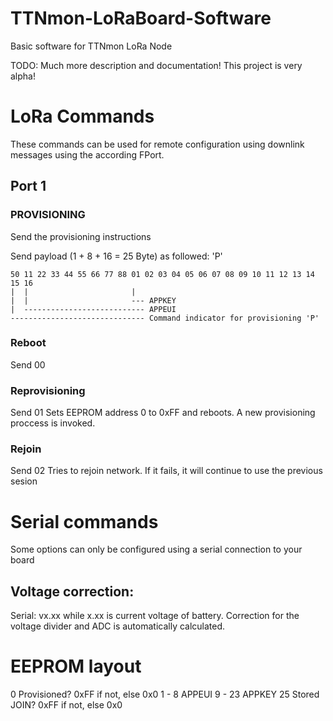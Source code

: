 # TTNmon-LoRaBoard-Software
Basic software for TTNmon LoRa Node

TODO: Much more description and documentation! This project is very alpha!

# LoRa Commands
These commands can be used for remote configuration using downlink messages using the according FPort.

## Port 1
### PROVISIONING
Send the provisioning instructions

Send payload (1 + 8 + 16 = 25 Byte) as followed:
'P' <APPEUI> <APPKEY>

```
50 11 22 33 44 55 66 77 88 01 02 03 04 05 06 07 08 09 10 11 12 13 14 15 16
|  |                       |
|  |                       --- APPKEY
|  --------------------------- APPEUI
------------------------------ Command indicator for provisioning 'P'
```
### Reboot
Send 00

### Reprovisioning
Send 01
Sets EEPROM address 0 to 0xFF and reboots. A new provisioning proccess is invoked.

### Rejoin
Send 02
Tries to rejoin network. If it fails, it will continue to use the previous sesion

# Serial commands
Some options can only be configured using a serial connection to your board

## Voltage correction:
Serial: vx.xx while x.xx is current voltage of battery. Correction for the voltage divider and ADC is automatically calculated.

# EEPROM layout
0       Provisioned? 0xFF if not, else 0x0
1 - 8   APPEUI
9 - 23  APPKEY
25      Stored JOIN? 0xFF if not, else 0x0
